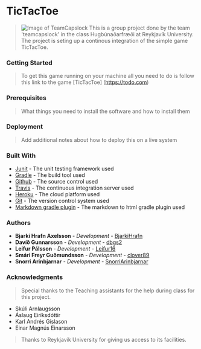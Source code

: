 TicTacToe
=========
>
> ![Image of TeamCapslock](https://github.com/HUGB2017TeamCapslock/TeamCaps/images/teamcaps.png)
> This is a group project done by the team 'teamcapslock' in the class Hugbúnaðarfræði at Reykjavík University. The project
> is seting up a continous integration of the simple game TicTacToe.

### Getting Started
>
> To get this game running on your machine all you need to do is follow this link to the game [TicTacToe] (https://todo.com)

### Prerequisites
>
> What things you need to install the software and how to install them

### Deployment
> 
> Add additional notes about how to deploy this on a live system

### Built With

* [Junit](http://junit.org/junit4/) - The unit testing framework used
* [Gradle](https://gradle.org/) - The build tool used
* [Github](https://github.com/) - The source control used
* [Travis](https://travis-ci.org/) - The continuous integration server used
* [Heroku](https://dashboard.heroku.com/apps) - The cloud platform used
* [Git](https://git-scm.com/) - The version control system used
* [Markdown gradle plugin](https://github.com/aalmiray/markdown-gradle-plugin) - The markdown to html gradle plugin used

### Authors

* **Bjarki Hrafn Axelsson** - *Development* - [BjarkiHrafn](https://github.com/BjarkiHrafn)
* **Davíð Gunnarsson** - *Development* - [dbgs2](https://github.com/dbgs2)
* **Leifur Pálsson** - *Development* - [Leifur16](https://github.com/Leifur16)
* **Smári Freyr Guðmundsson** - *Development* - [clover89](https://github.com/clover89)
* **Snorri Arinbjarnar** - *Development* - [SnorriArinbjarnar](https://github.com/SnorriArinbjarnar)

### Acknowledgments

> Special thanks to the Teaching assistants for the help during class for this project.
* Skúli Arnlaugsson
* Áslaug Eiríksdóttir
* Karl Andrés Gíslason
* Einar Magnús Einarsson

> Thanks to Reykjavik University for giving us access to its facilities.
